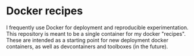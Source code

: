 # Docker recipes

I frequently use Docker for deployment and reproducible experimentation.
This repository is meant to be a single container for my docker "recipes".
These are intended as a starting point for new deployment docker containers, as well as devcontainers and toolboxes (in the future).
